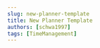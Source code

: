```yaml
---
slug: new-planner-template
title: New Planner Template
authors: [schwa1997]
tags: [TimeManagement]
---
```




